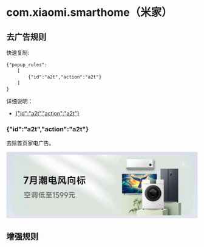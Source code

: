 # com.xiaomi.smarthome（米家）

## 去广告规则

快速复制:
```
{"popup_rules":
    [
        {"id":"a2t","action":"a2t"}
    ]
}
```
详细说明：
- [{"id":"a2t","action":"a2t"}](#ida2tactiona2t)

### {"id":"a2t","action":"a2t"}
去除首页家电广告。

![](./assets/a2t.jpg)

## 增强规则
